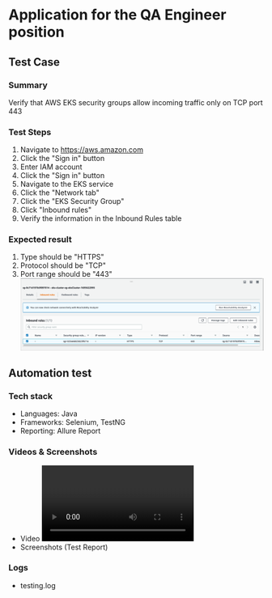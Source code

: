 # Application for the QA Engineer position

## Test Case
### Summary
Verify that AWS EKS security groups allow incoming traffic only on TCP port 443
### Test Steps
1. Navigate to https://aws.amazon.com
2. Click the "Sign in" button
3. Enter IAM account
4. Click the "Sign in" button
5. Navigate to the EKS service
6. Click the "Network tab"
7. Click the "EKS Security Group"
8. Click "Inbound rules"
9. Verify the information in the Inbound Rules table
### Expected result
1. Type should be "HTTPS"
2. Protocol should be "TCP"
3. Port range should be "443"
![expected_rusult](https://github.com/vietch2612/cloudmatos-test/blob/main/src/test/resources/reports/expected_result.png?raw=true)
## Automation test
### Tech stack
* Languages: Java
* Frameworks: Selenium, TestNG
* Reporting: Allure Report
### Videos & Screenshots
* Video ![expected_rusult](https://github.com/vietch2612/cloudmatos-test/blob/main/src/test/resources/reports/video.mp4?raw=true)
* Screenshots (Test Report)
### Logs
* testing.log
